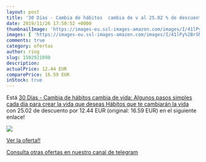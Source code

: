 ```yaml
---
layout: post
title: '30 Días - Cambia de hábitos  cambia de v al 25.02 % de descuento'
date: 2019/11/26 17:50:52 +0000
thumbnailImage: 'https://images-eu.ssl-images-amazon.com/images/I/41lPy%2BrSNzL._SL200_.jpg'
images: [ 'https://images-eu.ssl-images-amazon.com/images/I/41lPy%2BrSNzL._SL200_.jpg' ]
comments: true
category: ofertas
author: ring
slug: 1502921898
description:
actualPrice: 12.44 EUR
comparePrice: 16.59 EUR
inStock: true
---
```


Está [30 Días - Cambia de hábitos  cambia de vida: Algunos pasos simples cada día para crear la vida que deseas  Hábitos que te cambiarán la vida ](https://www.amazon.com/dp/1502921898/?tag=redken08-20) con 25.02 de descuento por 12.44 EUR (original: 16.59 EUR) en el siguiente enlace!

[![](https://images-eu.ssl-images-amazon.com/images/I/41lPy%2BrSNzL._SL200_.jpg)](https://www.amazon.com/dp/1502921898/?tag=redken08-20)

[Ver la oferta!!](https://www.amazon.com/dp/1502921898/?tag=redken08-20)

[Consulta otras ofertas en nuestro canal de telegram](https://t.me/s/ofertas25)
